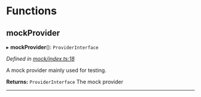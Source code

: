

# Functions

<a id="mockprovider"></a>

##  mockProvider

▸ **mockProvider**(): `ProviderInterface`

*Defined in [mock/index.ts:18](https://github.com/polkadot-js/api/blob/7a66258/packages/rpc-provider/src/mock/index.ts#L18)*

A mock provider mainly used for testing.

**Returns:** `ProviderInterface`
The mock provider

___

